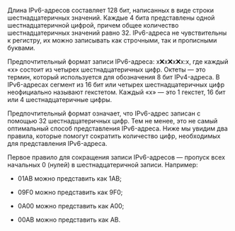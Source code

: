 Длина IPv6-адресов составляет 128 бит, написанных в виде строки шестнадцатеричных значений. Каждые 4 бита представлены одной шестнадцатеричной цифрой, причем общее количество шестнадцатеричных значений равно 32. IPv6-адреса не чувствительны к регистру, их можно записывать как строчными, так и прописными буквами.

Предпочтительный формат записи IPv6-адреса: x:x:x:x:x:x:x:x, где каждый «x» состоит из четырех шестнадцатеричных цифр. Октеты — это термин, который используется для обозначения 8 бит IPv4-адреса. В IPv6-адресах сегмент из 16 бит или четырех шестнадцатеричных цифр неофициально называют гекстетом. Каждый «х» — это 1 гекстет, 16 бит или 4 шестнадцатеричные цифры.

Предпочтительный формат означает, что IPv6-адрес записан с помощью 32 шестнадцатеричных цифр. Тем не менее, это не самый оптимальный способ представления IPv6-адреса. Ниже мы увидим два правила, которые помогут сократить количество цифр, необходимых для представления IPv6-адреса.

Первое правило для сокращения записи IPv6-адресов — пропуск всех начальных 0 (нулей) в шестнадцатеричной записи. Например:

- 01AB можно представить как 1AB;

- 09F0 можно представить как 9F0;

- 0A00 можно представить как A00;

- 00AB можно представить как AB.